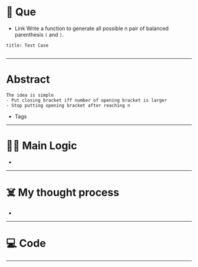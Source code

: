 # 🧩 Que
- Link
Write a function to generate all possible n pair of balanced parenthesis `(` and `)`.
```ad-question
title: Test Case


```

---
# Abstract
```ad-abstract
The idea is simple
- Put closing bracket iff number of opening bracket is larger
- Stop putting opening bracket after reaching n
```

- Tags 
--- 
# 🕵️‍♂️ Main Logic
- 

---
# ☠️ My thought process
- 
---

# 💻 Code

---
